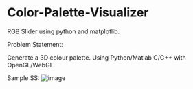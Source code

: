 # Color-Palette-Visualizer
RGB Slider using python and matplotlib.

Problem Statement:

Generate a 3D colour palette.
Using Python/Matlab C/C++ with OpenGL/WebGL.

Sample SS:
![image](https://github.com/RohitRai300/Color-Palette-Visualizer/assets/52315596/6485058a-1de5-4ca4-96c7-fc0bd298b682)
